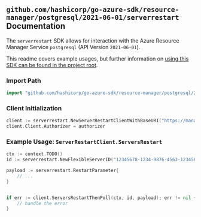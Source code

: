 
## `github.com/hashicorp/go-azure-sdk/resource-manager/postgresql/2021-06-01/serverrestart` Documentation

The `serverrestart` SDK allows for interaction with the Azure Resource Manager Service `postgresql` (API Version `2021-06-01`).

This readme covers example usages, but further information on [using this SDK can be found in the project root](https://github.com/hashicorp/go-azure-sdk/tree/main/docs).

### Import Path

```go
import "github.com/hashicorp/go-azure-sdk/resource-manager/postgresql/2021-06-01/serverrestart"
```


### Client Initialization

```go
client := serverrestart.NewServerRestartClientWithBaseURI("https://management.azure.com")
client.Client.Authorizer = authorizer
```


### Example Usage: `ServerRestartClient.ServersRestart`

```go
ctx := context.TODO()
id := serverrestart.NewFlexibleServerID("12345678-1234-9876-4563-123456789012", "example-resource-group", "serverValue")

payload := serverrestart.RestartParameter{
	// ...
}


if err := client.ServersRestartThenPoll(ctx, id, payload); err != nil {
	// handle the error
}
```
